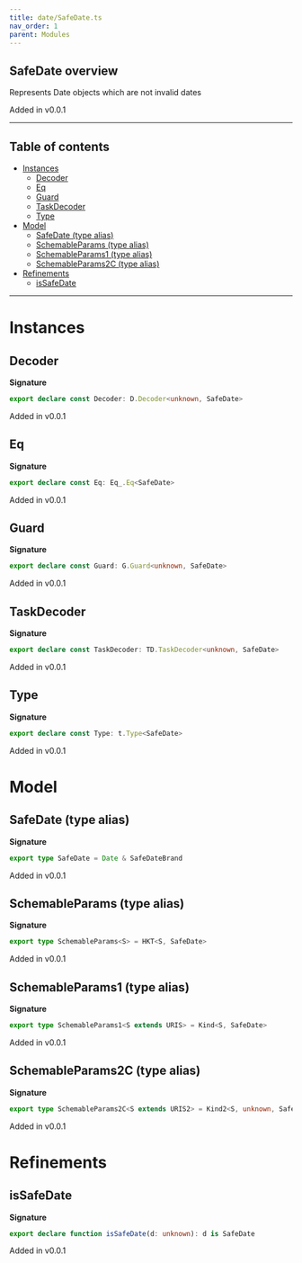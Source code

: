 ```yaml
---
title: date/SafeDate.ts
nav_order: 1
parent: Modules
---
```


## SafeDate overview

Represents Date objects which are not invalid dates

Added in v0.0.1

---

<h2 class="text-delta">Table of contents</h2>

- [Instances](#instances)
  - [Decoder](#decoder)
  - [Eq](#eq)
  - [Guard](#guard)
  - [TaskDecoder](#taskdecoder)
  - [Type](#type)
- [Model](#model)
  - [SafeDate (type alias)](#safedate-type-alias)
  - [SchemableParams (type alias)](#schemableparams-type-alias)
  - [SchemableParams1 (type alias)](#schemableparams1-type-alias)
  - [SchemableParams2C (type alias)](#schemableparams2c-type-alias)
- [Refinements](#refinements)
  - [isSafeDate](#issafedate)

---

# Instances

## Decoder

**Signature**

```ts
export declare const Decoder: D.Decoder<unknown, SafeDate>
```

Added in v0.0.1

## Eq

**Signature**

```ts
export declare const Eq: Eq_.Eq<SafeDate>
```

Added in v0.0.1

## Guard

**Signature**

```ts
export declare const Guard: G.Guard<unknown, SafeDate>
```

Added in v0.0.1

## TaskDecoder

**Signature**

```ts
export declare const TaskDecoder: TD.TaskDecoder<unknown, SafeDate>
```

Added in v0.0.1

## Type

**Signature**

```ts
export declare const Type: t.Type<SafeDate>
```

Added in v0.0.1

# Model

## SafeDate (type alias)

**Signature**

```ts
export type SafeDate = Date & SafeDateBrand
```

Added in v0.0.1

## SchemableParams (type alias)

**Signature**

```ts
export type SchemableParams<S> = HKT<S, SafeDate>
```

Added in v0.0.1

## SchemableParams1 (type alias)

**Signature**

```ts
export type SchemableParams1<S extends URIS> = Kind<S, SafeDate>
```

Added in v0.0.1

## SchemableParams2C (type alias)

**Signature**

```ts
export type SchemableParams2C<S extends URIS2> = Kind2<S, unknown, SafeDate>
```

Added in v0.0.1

# Refinements

## isSafeDate

**Signature**

```ts
export declare function isSafeDate(d: unknown): d is SafeDate
```

Added in v0.0.1

